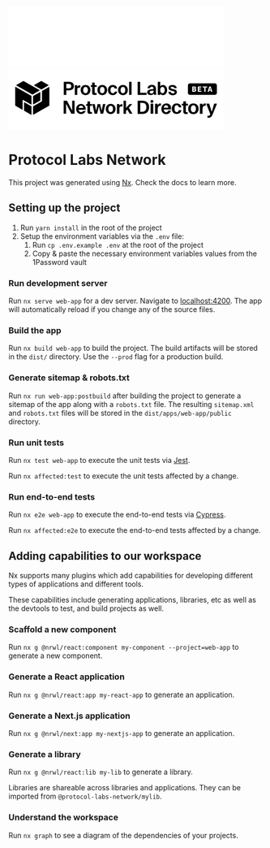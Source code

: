 ![Protocol Labs Network logo](./apps/web-app/public/assets/images/protocol-labs-network-logo-horizontal-white.svg#gh-dark-mode-only)
![Protocol Labs Network logo](./apps/web-app/public/assets/images/protocol-labs-network-logo-horizontal-black.svg#gh-light-mode-only)

# Protocol Labs Network

This project was generated using [Nx](https://nx.dev). Check the docs to learn more.

## Setting up the project

1. Run `yarn install` in the root of the project
2. Setup the environment variables via the `.env` file:
   1. Run `cp .env.example .env` at the root of the project
   2. Copy & paste the necessary environment variables values from the 1Password vault

### Run development server

Run `nx serve web-app` for a dev server. Navigate to [localhost:4200](http://localhost:4200). The app will automatically reload if you change any of the source files.

### Build the app

Run `nx build web-app` to build the project. The build artifacts will be stored in the `dist/` directory. Use the `--prod` flag for a production build.

### Generate sitemap & robots.txt

Run `nx run web-app:postbuild` after building the project to generate a sitemap of the app along with a `robots.txt` file. The resulting `sitemap.xml` and `robots.txt` files will be stored in the `dist/apps/web-app/public` directory.

### Run unit tests

Run `nx test web-app` to execute the unit tests via [Jest](https://jestjs.io).

Run `nx affected:test` to execute the unit tests affected by a change.

### Run end-to-end tests

Run `nx e2e web-app` to execute the end-to-end tests via [Cypress](https://www.cypress.io).

Run `nx affected:e2e` to execute the end-to-end tests affected by a change.

## Adding capabilities to our workspace

Nx supports many plugins which add capabilities for developing different types of applications and different tools.

These capabilities include generating applications, libraries, etc as well as the devtools to test, and build projects as well.

### Scaffold a new component

Run `nx g @nrwl/react:component my-component --project=web-app` to generate a new component.

### Generate a React application

Run `nx g @nrwl/react:app my-react-app` to generate an application.

### Generate a Next.js application

Run `nx g @nrwl/next:app my-nextjs-app` to generate an application.

### Generate a library

Run `nx g @nrwl/react:lib my-lib` to generate a library.

Libraries are shareable across libraries and applications. They can be imported from `@protocol-labs-network/mylib`.

### Understand the workspace

Run `nx graph` to see a diagram of the dependencies of your projects.

